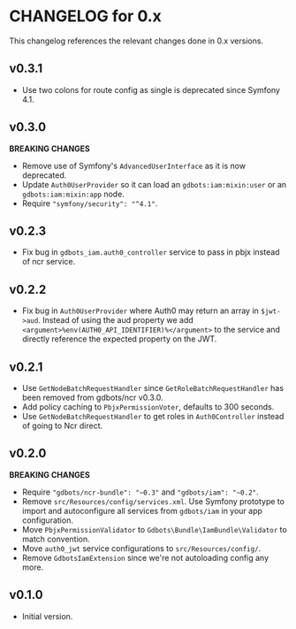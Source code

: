 # CHANGELOG for 0.x
This changelog references the relevant changes done in 0.x versions.


## v0.3.1
* Use two colons for route config as single is deprecated since Symfony 4.1.


## v0.3.0
__BREAKING CHANGES__

* Remove use of Symfony's `AdvancedUserInterface` as it is now deprecated.
* Update `Auth0UserProvider` so it can load an `gdbots:iam:mixin:user` or an `gdbots:iam:mixin:app` node.
* Require `"symfony/security": "^4.1"`.


## v0.2.3
* Fix bug in `gdbots_iam.auth0_controller` service to pass in pbjx instead of ncr service.


## v0.2.2
* Fix bug in `Auth0UserProvider` where Auth0 may return an array in `$jwt->aud`.  Instead of using the aud property we add `<argument>%env(AUTH0_API_IDENTIFIER)%</argument>` to the service and directly reference the expected property on the JWT.


## v0.2.1
* Use `GetNodeBatchRequestHandler` since `GetRoleBatchRequestHandler` has been removed from gdbots/ncr v0.3.0.
* Add policy caching to `PbjxPermissionVoter`, defaults to 300 seconds.
* Use `GetNodeBatchRequestHandler` to get roles in `Auth0Controller` instead of going to Ncr direct.


## v0.2.0
__BREAKING CHANGES__

* Require `"gdbots/ncr-bundle": "~0.3"` and `"gdbots/iam": "~0.2"`.
* Remove `src/Resources/config/services.xml`.  Use Symfony prototype to import and autoconfigure all services from `gdbots/iam` in your app configuration.
* Move `PbjxPermissionValidator` to `Gdbots\Bundle\IamBundle\Validator` to match convention.
* Move `auth0_jwt` service configurations to `src/Resources/config/`.
* Remove `GdbotsIamExtension` since we're not autoloading config any more.


## v0.1.0
* Initial version.
